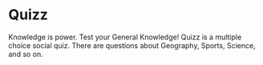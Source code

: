 # Quizz

Knowledge is power. Test your General Knowledge! Quizz is a multiple choice social quiz. There are questions about Geography, Sports, Science, and so on.
